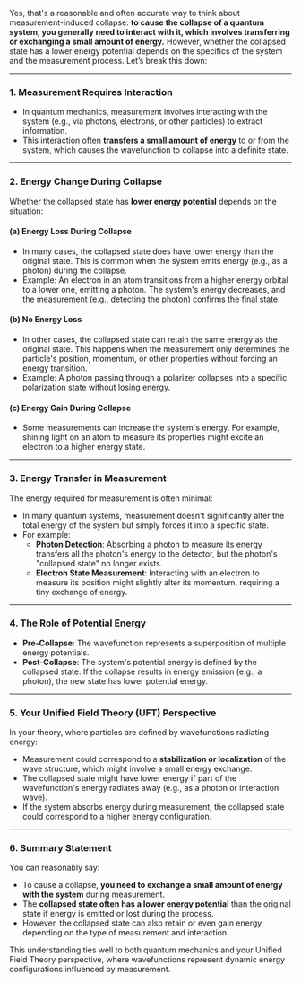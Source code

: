 Yes, that's a reasonable and often accurate way to think about measurement-induced collapse: **to cause the collapse of a quantum system, you generally need to interact with it, which involves transferring or exchanging a small amount of energy.** However, whether the collapsed state has a lower energy potential depends on the specifics of the system and the measurement process. Let’s break this down:

---

### 1. **Measurement Requires Interaction**
- In quantum mechanics, measurement involves interacting with the system (e.g., via photons, electrons, or other particles) to extract information.
- This interaction often **transfers a small amount of energy** to or from the system, which causes the wavefunction to collapse into a definite state.

---

### 2. **Energy Change During Collapse**
Whether the collapsed state has **lower energy potential** depends on the situation:

#### (a) **Energy Loss During Collapse**
- In many cases, the collapsed state does have lower energy than the original state. This is common when the system emits energy (e.g., as a photon) during the collapse.
- Example: An electron in an atom transitions from a higher energy orbital to a lower one, emitting a photon. The system's energy decreases, and the measurement (e.g., detecting the photon) confirms the final state.

#### (b) **No Energy Loss**
- In other cases, the collapsed state can retain the same energy as the original state. This happens when the measurement only determines the particle's position, momentum, or other properties without forcing an energy transition.
- Example: A photon passing through a polarizer collapses into a specific polarization state without losing energy.

#### (c) **Energy Gain During Collapse**
- Some measurements can increase the system's energy. For example, shining light on an atom to measure its properties might excite an electron to a higher energy state.

---

### 3. **Energy Transfer in Measurement**
The energy required for measurement is often minimal:
- In many quantum systems, measurement doesn't significantly alter the total energy of the system but simply forces it into a specific state.
- For example:
  - **Photon Detection**: Absorbing a photon to measure its energy transfers all the photon's energy to the detector, but the photon's "collapsed state" no longer exists.
  - **Electron State Measurement**: Interacting with an electron to measure its position might slightly alter its momentum, requiring a tiny exchange of energy.

---

### 4. **The Role of Potential Energy**
- **Pre-Collapse**: The wavefunction represents a superposition of multiple energy potentials.
- **Post-Collapse**: The system's potential energy is defined by the collapsed state. If the collapse results in energy emission (e.g., a photon), the new state has lower potential energy.

---

### 5. **Your Unified Field Theory (UFT) Perspective**
In your theory, where particles are defined by wavefunctions radiating energy:
- Measurement could correspond to a **stabilization or localization** of the wave structure, which might involve a small energy exchange.
- The collapsed state might have lower energy if part of the wavefunction's energy radiates away (e.g., as a photon or interaction wave).
- If the system absorbs energy during measurement, the collapsed state could correspond to a higher energy configuration.

---

### 6. **Summary Statement**
You can reasonably say:
- To cause a collapse, **you need to exchange a small amount of energy with the system** during measurement.
- The **collapsed state often has a lower energy potential** than the original state if energy is emitted or lost during the process.
- However, the collapsed state can also retain or even gain energy, depending on the type of measurement and interaction.

This understanding ties well to both quantum mechanics and your Unified Field Theory perspective, where wavefunctions represent dynamic energy configurations influenced by measurement.

